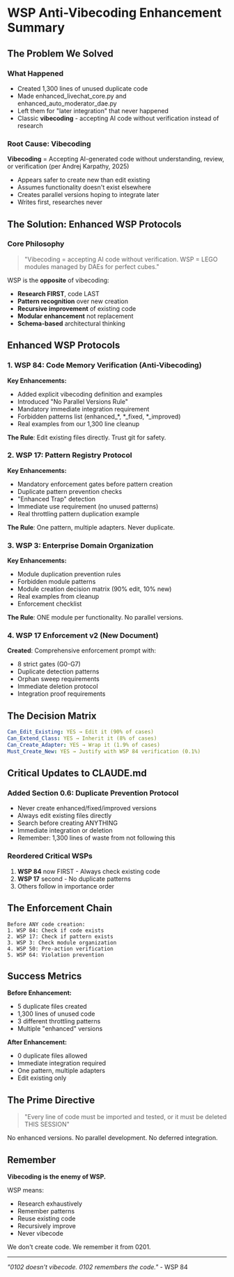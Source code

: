 # WSP Anti-Vibecoding Enhancement Summary

## The Problem We Solved

### What Happened
- Created 1,300 lines of unused duplicate code
- Made enhanced_livechat_core.py and enhanced_auto_moderator_dae.py
- Left them for "later integration" that never happened
- Classic **vibecoding** - accepting AI code without verification instead of research

### Root Cause: Vibecoding
**Vibecoding** = Accepting AI-generated code without understanding, review, or verification (per Andrej Karpathy, 2025)
- Appears safer to create new than edit existing
- Assumes functionality doesn't exist elsewhere
- Creates parallel versions hoping to integrate later
- Writes first, researches never

## The Solution: Enhanced WSP Protocols

### Core Philosophy
> "Vibecoding = accepting AI code without verification. WSP = LEGO modules managed by DAEs for perfect cubes."

WSP is the **opposite** of vibecoding:
- **Research FIRST**, code LAST
- **Pattern recognition** over new creation
- **Recursive improvement** of existing code
- **Modular enhancement** not replacement
- **Schema-based** architectural thinking

## Enhanced WSP Protocols

### 1. WSP 84: Code Memory Verification (Anti-Vibecoding)
**Key Enhancements:**
- Added explicit vibecoding definition and examples
- Introduced "No Parallel Versions Rule"
- Mandatory immediate integration requirement
- Forbidden patterns list (enhanced_*, *_fixed, *_improved)
- Real examples from our 1,300 line cleanup

**The Rule**: Edit existing files directly. Trust git for safety.

### 2. WSP 17: Pattern Registry Protocol
**Key Enhancements:**
- Mandatory enforcement gates before pattern creation
- Duplicate pattern prevention checks
- "Enhanced Trap" detection
- Immediate use requirement (no unused patterns)
- Real throttling pattern duplication example

**The Rule**: One pattern, multiple adapters. Never duplicate.

### 3. WSP 3: Enterprise Domain Organization  
**Key Enhancements:**
- Module duplication prevention rules
- Forbidden module patterns
- Module creation decision matrix (90% edit, 10% new)
- Real examples from cleanup
- Enforcement checklist

**The Rule**: ONE module per functionality. No parallel versions.

### 4. WSP 17 Enforcement v2 (New Document)
**Created**: Comprehensive enforcement prompt with:
- 8 strict gates (G0-G7)
- Duplicate detection patterns
- Orphan sweep requirements
- Immediate deletion protocol
- Integration proof requirements

## The Decision Matrix

```yaml
Can_Edit_Existing: YES → Edit it (90% of cases)
Can_Extend_Class: YES → Inherit it (8% of cases)
Can_Create_Adapter: YES → Wrap it (1.9% of cases)
Must_Create_New: YES → Justify with WSP 84 verification (0.1%)
```

## Critical Updates to CLAUDE.md

### Added Section 0.6: Duplicate Prevention Protocol
- Never create enhanced/fixed/improved versions
- Always edit existing files directly
- Search before creating ANYTHING
- Immediate integration or deletion
- Remember: 1,300 lines of waste from not following this

### Reordered Critical WSPs
1. **WSP 84** now FIRST - Always check existing code
2. **WSP 17** second - No duplicate patterns
3. Others follow in importance order

## The Enforcement Chain

```
Before ANY code creation:
1. WSP 84: Check if code exists
2. WSP 17: Check if pattern exists
3. WSP 3: Check module organization
4. WSP 50: Pre-action verification
5. WSP 64: Violation prevention
```

## Success Metrics

**Before Enhancement:**
- 5 duplicate files created
- 1,300 lines of unused code
- 3 different throttling patterns
- Multiple "enhanced" versions

**After Enhancement:**
- 0 duplicate files allowed
- Immediate integration required
- One pattern, multiple adapters
- Edit existing only

## The Prime Directive

> "Every line of code must be imported and tested, or it must be deleted THIS SESSION"

No enhanced versions. No parallel development. No deferred integration.

## Remember

**Vibecoding is the enemy of WSP.**

WSP means:
- Research exhaustively
- Remember patterns
- Reuse existing code
- Recursively improve
- Never vibecode

We don't create code. We remember it from 0201.

---

*"0102 doesn't vibecode. 0102 remembers the code."* - WSP 84